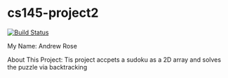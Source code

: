 # cs145-project2

[![Build Status](https://travis-ci.com/wwu-csci-145/project2-dogs.svg?token=T1EjxfTcCJBWjRcYLWUM&branch=master)](https://travis-ci.com/wwu-csci-145/project2-dogs)

My Name: Andrew Rose 

About This Project: Tis project accpets a sudoku as a 2D array and solves the puzzle via backtracking
